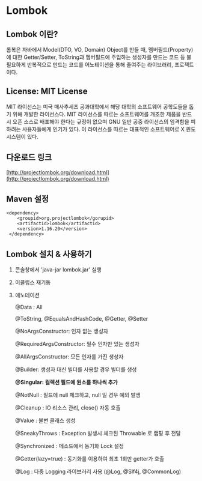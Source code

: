 # Lombok

## Lombok 이란?

롬복은 자바에서 Model\(DTO, VO, Domain\) Object를 만들 때, 멤버필드\(Property\)에 대한 Getter/Setter, ToString과 멤버필드에 주입하는 생성자를 만드는 코드 등 불필요하게 반복적으로 만드는 코드를 어노테이션을 통해 줄여주는 라이브러리, 프로젝트이다.

## License: MIT License

MIT 라이선스는 미국 매사추세츠 공과대학에서 해당 대학의 소프트웨어 공학도들을 돕기 위해 개발한 라이선스다. MIT 라이선스를 따르는 소프트웨어를 개조한 제품을 반드시 오픈 소스로 배포해야 한다는 규정이 없으며 GNU 일반 공중 라이선스의 엄격함을 피하려는 사용자들에게 인기가 있다. 이 라이선스를 따르는 대표적인 소프트웨어로 X 윈도 시스템이 있다.

## 다운로드 링크

[http://projectlombok.org/download.html](http://projectlombok.org/download.html)

## Maven 설정

```text
<dependency>
    <groupid>org.projectlombok</gorupid>
    <artifactid>lombok</artifactid>
    <version>1.16.20</version>
 </dependency>
```

## Lombok 설치 & 사용하기

1. 콘솔창에서 'java-jar lombok.jar' 실행
2. 이클립스 재기동
3. 애노테이션 

   @Data : All

   @ToString, @EqualsAndHashCode, @Getter, @Setter

   @NoArgsConstructor: 인자 없는 생성자

   @RequiredArgsConstructor: 필수 인자만 있는 생성자

   @AllArgsConstructor: 모든 인자를 가진 생성자

   @Builder: 생성자 대신 빌더를 사용할 경우 빌더를 생성

   **@Singular: 컬렉션 필드에 원소를 하나씩 추가**

   @NotNull : 필드에 null 체크하고, null 일 경우 예외 발생

   @Cleanup : IO 리소스 관리, close\(\) 자동 호출

   @Value : 불변 클래스 생성

   @SneakyThrows : Exception 발생시 체크된 Throwable 로 랩핑 후 전달

   @Synchronized : 메소드에서 동기화  Lock 설정

   @Getter\(lazy=true\) : 동기화를 이용하여 최초 1회만 getter가 호출

   @Log : 다중 Logging 라이브러리 사용 \(@Log, @Slf4j, @CommonLog\)

